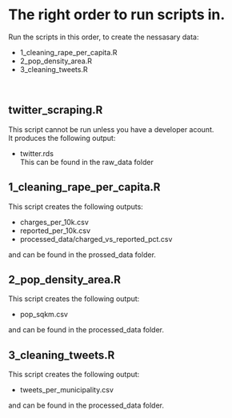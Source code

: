 # The right order to run scripts in.

Run the scripts in this order, to create the nessasary data:
- 1_cleaning_rape_per_capita.R
- 2_pop_density_area.R
- 3_cleaning_tweets.R


<br>

## twitter_scraping.R
This script cannot be run unless you have a developer acount.  
It produces the following output:
- twitter.rds  
This can be found in the raw_data folder

## 1_cleaning_rape_per_capita.R

This script creates the following outputs: 
- charges_per_10k.csv
- reported_per_10k.csv
- processed_data/charged_vs_reported_pct.csv

and can be found in the prossed_data folder.



## 2_pop_density_area.R
This script creates the following output:
- pop_sqkm.csv

and can be found in the processed_data folder.



## 3_cleaning_tweets.R
This script creates the following output:
- tweets_per_municipality.csv

and can be found in the processed_data folder.
